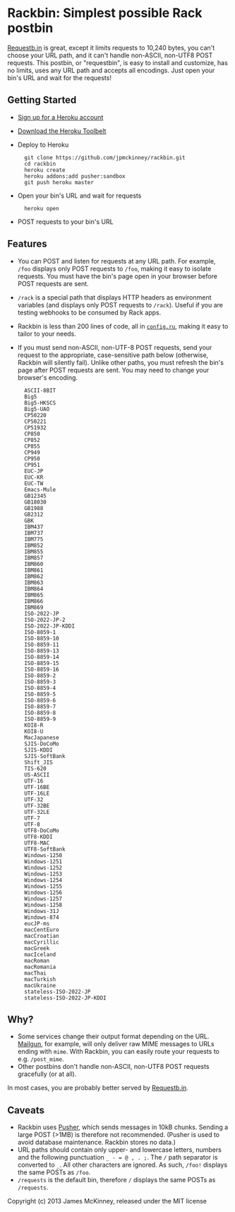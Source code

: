 # Rackbin: Simplest possible Rack postbin

[Requestb.in](http://requestb.in/) is great, except it limits requests to 10,240 bytes, you can't choose your URL path, and it can't handle non-ASCII, non-UTF8 POST requests. This postbin, or "requestbin", is easy to install and customize, has no limits, uses any URL path and accepts all encodings. Just open your bin's URL and wait for the requests!

## Getting Started

* [Sign up for a Heroku account](https://id.heroku.com/signup)
* [Download the Heroku Toolbelt](https://toolbelt.heroku.com/)
* Deploy to Heroku  

        git clone https://github.com/jpmckinney/rackbin.git
        cd rackbin
        heroku create
        heroku addons:add pusher:sandbox
        git push heroku master

* Open your bin's URL and wait for requests  

        heroku open

* POST requests to your bin's URL

## Features

* You can POST and listen for requests at any URL path. For example, `/foo` displays only POST requests to `/foo`, making it easy to isolate requests. You must have the bin's page open in your browser before POST requests are sent.
* `/rack` is a special path that displays HTTP headers as environment variables (and displays only POST requests to `/rack`). Useful if you are testing webhooks to be consumed by Rack apps.
* Rackbin is less than 200 lines of code, all in [`config.ru`](https://github.com/jpmckinney/rackbin/blob/master/config.ru), making it easy to tailor to your needs.
* If you must send non-ASCII, non-UTF-8 POST requests, send your request to the appropriate, case-sensitive path below (otherwise, Rackbin will silently fail). Unlike other paths, you must refresh the bin's page after POST requests are sent. You may need to change your browser's encoding.

        ASCII-8BIT
        Big5
        Big5-HKSCS
        Big5-UAO
        CP50220
        CP50221
        CP51932
        CP850
        CP852
        CP855
        CP949
        CP950
        CP951
        EUC-JP
        EUC-KR
        EUC-TW
        Emacs-Mule
        GB12345
        GB18030
        GB1988
        GB2312
        GBK
        IBM437
        IBM737
        IBM775
        IBM852
        IBM855
        IBM857
        IBM860
        IBM861
        IBM862
        IBM863
        IBM864
        IBM865
        IBM866
        IBM869
        ISO-2022-JP
        ISO-2022-JP-2
        ISO-2022-JP-KDDI
        ISO-8859-1
        ISO-8859-10
        ISO-8859-11
        ISO-8859-13
        ISO-8859-14
        ISO-8859-15
        ISO-8859-16
        ISO-8859-2
        ISO-8859-3
        ISO-8859-4
        ISO-8859-5
        ISO-8859-6
        ISO-8859-7
        ISO-8859-8
        ISO-8859-9
        KOI8-R
        KOI8-U
        MacJapanese
        SJIS-DoCoMo
        SJIS-KDDI
        SJIS-SoftBank
        Shift_JIS
        TIS-620
        US-ASCII
        UTF-16
        UTF-16BE
        UTF-16LE
        UTF-32
        UTF-32BE
        UTF-32LE
        UTF-7
        UTF-8
        UTF8-DoCoMo
        UTF8-KDDI
        UTF8-MAC
        UTF8-SoftBank
        Windows-1250
        Windows-1251
        Windows-1252
        Windows-1253
        Windows-1254
        Windows-1255
        Windows-1256
        Windows-1257
        Windows-1258
        Windows-31J
        Windows-874
        eucJP-ms
        macCentEuro
        macCroatian
        macCyrillic
        macGreek
        macIceland
        macRoman
        macRomania
        macThai
        macTurkish
        macUkraine
        stateless-ISO-2022-JP
        stateless-ISO-2022-JP-KDDI

## Why?

* Some services change their output format depending on the URL. [Mailgun](http://documentation.mailgun.com/user_manual.html#mime-messages-parameters), for example, will only deliver raw MIME messages to URLs ending with `mime`. With Rackbin, you can easily route your requests to e.g. `/post_mime`.
* Other postbins don't handle non-ASCII, non-UTF8 POST requests gracefully (or at all).

In most cases, you are probably better served by [Requestb.in](http://requestb.in/).

## Caveats

* Rackbin uses [Pusher](http://pusher.com/), which sends messages in 10kB chunks. Sending a large POST (>1MB) is therefore not recommended. (Pusher is used to avoid database maintenance. Rackbin stores no data.)
* URL paths should contain only upper- and lowercase letters, numbers and the following punctuation `_ - = @ , . ;`. The `/` path separator is converted to `_`. All other characters are ignored. As such, `/foo!` displays the same POSTs as `/foo`.
* `/requests` is the default bin, therefore `/` displays the same POSTs as `/requests`.

Copyright (c) 2013 James McKinney, released under the MIT license
